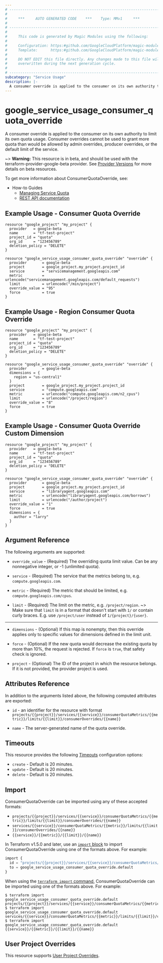 ```yaml
---
# ----------------------------------------------------------------------------
#
#     ***     AUTO GENERATED CODE    ***    Type: MMv1     ***
#
# ----------------------------------------------------------------------------
#
#     This code is generated by Magic Modules using the following:
#
#     Configuration: https:#github.com/GoogleCloudPlatform/magic-modules/tree/main/mmv1/products/serviceusage/ConsumerQuotaOverride.yaml
#     Template:      https:#github.com/GoogleCloudPlatform/magic-modules/tree/main/mmv1/templates/terraform/resource.html.markdown.tmpl
#
#     DO NOT EDIT this file directly. Any changes made to this file will be
#     overwritten during the next generation cycle.
#
# ----------------------------------------------------------------------------
subcategory: "Service Usage"
description: |-
  A consumer override is applied to the consumer on its own authority to limit its own quota usage.
---
```


# google_service_usage_consumer_quota_override

A consumer override is applied to the consumer on its own authority to limit its own quota usage.
Consumer overrides cannot be used to grant more quota than would be allowed by admin overrides,
producer overrides, or the default limit of the service.

~> **Warning:** This resource is in beta, and should be used with the terraform-provider-google-beta provider.
See [Provider Versions](https://terraform.io/docs/providers/google/guides/provider_versions.html) for more details on beta resources.

To get more information about ConsumerQuotaOverride, see:
* How-to Guides
    * [Managing Service Quota](https://cloud.google.com/service-usage/docs/manage-quota )
    * [REST API documentation](https://cloud.google.com/service-usage/docs/reference/rest/v1beta1/services.consumerQuotaMetrics.limits.consumerOverrides)

## Example Usage - Consumer Quota Override


```hcl
resource "google_project" "my_project" {
  provider   = google-beta
  name       = "tf-test-project"
  project_id = "quota"
  org_id     = "123456789"
  deletion_policy = "DELETE"
}

resource "google_service_usage_consumer_quota_override" "override" {
  provider       = google-beta
  project        = google_project.my_project.project_id
  service        = "servicemanagement.googleapis.com"
  metric         = urlencode("servicemanagement.googleapis.com/default_requests")
  limit          = urlencode("/min/project")
  override_value = "95"
  force          = true
}
```
## Example Usage - Region Consumer Quota Override


```hcl
resource "google_project" "my_project" {
  provider   = google-beta
  name       = "tf-test-project"
  project_id = "quota"
  org_id     = "123456789"
  deletion_policy = "DELETE"
}

resource "google_service_usage_consumer_quota_override" "override" {
  provider       = google-beta
  dimensions = {
    region = "us-central1"
  }
  project        = google_project.my_project.project_id
  service        = "compute.googleapis.com"
  metric         = urlencode("compute.googleapis.com/n2_cpus")
  limit          = urlencode("/project/region")
  override_value = "8"
  force          = true
}
```
## Example Usage - Consumer Quota Override Custom Dimension


```hcl
resource "google_project" "my_project" {
  provider   = google-beta
  name       = "tf-test-project"
  project_id = "quota"
  org_id     = "123456789"
  deletion_policy = "DELETE"
}

resource "google_service_usage_consumer_quota_override" "override" {
  provider       = google-beta
  project        = google_project.my_project.project_id
  service        = "libraryagent.googleapis.com"
  metric         = urlencode("libraryagent.googleapis.com/borrows")
  limit          = urlencode("/author/project")
  override_value = "1"
  force          = true
  dimensions = {
    author = "larry"
  }
}
```

## Argument Reference

The following arguments are supported:


* `override_value` -
  (Required)
  The overriding quota limit value. Can be any nonnegative integer, or -1 (unlimited quota).

* `service` -
  (Required)
  The service that the metrics belong to, e.g. `compute.googleapis.com`.

* `metric` -
  (Required)
  The metric that should be limited, e.g. `compute.googleapis.com/cpus`.

* `limit` -
  (Required)
  The limit on the metric, e.g. `/project/region`.
  ~> Make sure that `limit` is in a format that doesn't start with `1/` or contain curly braces.
  E.g. use `/project/user` instead of `1/{project}/{user}`.


- - -


* `dimensions` -
  (Optional)
  If this map is nonempty, then this override applies only to specific values for dimensions defined in the limit unit.

* `force` -
  (Optional)
  If the new quota would decrease the existing quota by more than 10%, the request is rejected.
  If `force` is `true`, that safety check is ignored.

* `project` - (Optional) The ID of the project in which the resource belongs.
    If it is not provided, the provider project is used.


## Attributes Reference

In addition to the arguments listed above, the following computed attributes are exported:

* `id` - an identifier for the resource with format `projects/{{project}}/services/{{service}}/consumerQuotaMetrics/{{metric}}/limits/{{limit}}/consumerOverrides/{{name}}`

* `name` -
  The server-generated name of the quota override.


## Timeouts

This resource provides the following
[Timeouts](https://developer.hashicorp.com/terraform/plugin/sdkv2/resources/retries-and-customizable-timeouts) configuration options:

- `create` - Default is 20 minutes.
- `update` - Default is 20 minutes.
- `delete` - Default is 20 minutes.

## Import


ConsumerQuotaOverride can be imported using any of these accepted formats:

* `projects/{{project}}/services/{{service}}/consumerQuotaMetrics/{{metric}}/limits/{{limit}}/consumerOverrides/{{name}}`
* `services/{{service}}/consumerQuotaMetrics/{{metric}}/limits/{{limit}}/consumerOverrides/{{name}}`
* `{{service}}/{{metric}}/{{limit}}/{{name}}`


In Terraform v1.5.0 and later, use an [`import` block](https://developer.hashicorp.com/terraform/language/import) to import ConsumerQuotaOverride using one of the formats above. For example:

```tf
import {
  id = "projects/{{project}}/services/{{service}}/consumerQuotaMetrics/{{metric}}/limits/{{limit}}/consumerOverrides/{{name}}"
  to = google_service_usage_consumer_quota_override.default
}
```

When using the [`terraform import` command](https://developer.hashicorp.com/terraform/cli/commands/import), ConsumerQuotaOverride can be imported using one of the formats above. For example:

```
$ terraform import google_service_usage_consumer_quota_override.default projects/{{project}}/services/{{service}}/consumerQuotaMetrics/{{metric}}/limits/{{limit}}/consumerOverrides/{{name}}
$ terraform import google_service_usage_consumer_quota_override.default services/{{service}}/consumerQuotaMetrics/{{metric}}/limits/{{limit}}/consumerOverrides/{{name}}
$ terraform import google_service_usage_consumer_quota_override.default {{service}}/{{metric}}/{{limit}}/{{name}}
```

## User Project Overrides

This resource supports [User Project Overrides](https://registry.terraform.io/providers/hashicorp/google/latest/docs/guides/provider_reference#user_project_override).
